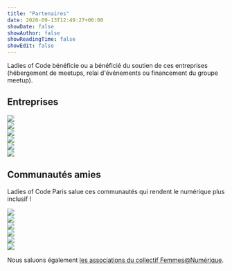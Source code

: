 ```yaml
---
title: "Partenaires"
date: 2020-09-13T12:49:27+06:00
showDate: false
showAuthor: false
showReadingTime: false
showEdit: false
---
```


Ladies of Code bénéficie ou a bénéficié du soutien de ces entreprises (hébergement de meetups, relai d'événements ou financement du groupe meetup).


## Entreprises

<div class="grid grid-cols-4 gap-2 content-center items-center">
  <div><a href="https://blog.google/inside-google/life-at-google/" target="_blank" rel="noopener"><img src="https://ladiesofcodeparis.netlify.app/images/partenaires/google.png" /></a></div>
  <div><a href="https://www.datadoghq.com/" target="_blank" rel="noopener"><img src="https://ladiesofcodeparis.netlify.app/images/partenaires/datadog.jpg" /></a></div>
  <div><a href="https://www.codeworks.fr/" target="_blank" rel="noopener"><img src="https://ladiesofcodeparis.netlify.app/images/partenaires/codeworks.png" /></a></div>
  <div><a href="https://www.docker.com" target="_blank" rel="noopener"><img src="https://ladiesofcodeparis.netlify.app/images/partenaires/docker.png" /></a></div>
  <div><a href="https://www.meilleursagents.com" target="_blank" rel="noopener"><img src="https://assets.meilleursagents.com/web/common/images/202105/ma-logo.svg" /></a></div>
  <div><a href="https://fr.50intech.com/" target="_blank" rel="noopener"><img src="https://ladiesofcodeparis.netlify.app/images/partenaires/50intech.avif" /></a></div>
</div>


## Communautés amies

Ladies of Code Paris salue ces communautés qui rendent le numérique plus inclusif !

<div class="grid grid-cols-4 gap-2 content-center items-center">
  <div><a href="https://www.meetup.com/fr-FR/paris-dataladies/" target="_blank" rel="noopener"><img src="https://ladiesofcodeparis.netlify.app/images/partenaires/parisdataladies.jpg" /></a></div>
  <div><a href="https://www.meetup.com/fr-FR/Women-On-Rails/" target="_blank" rel="noopener"><img src="https://ladiesofcodeparis.netlify.app/images/partenaires/womenonrails.png" /></a></div>
  <div><a href="https://www.meetup.com/fr-FR/rladies-paris/" target="_blank" rel="noopener"><img src="https://ladiesofcodeparis.netlify.app/images/partenaires/rladiesparis.jpg" /></a></div>
  <div><a href="https://www.meetup.com/fr-FR/Paris-Women-in-Machine-Learning-Data-Science/" target="_blank" rel="noopener"><img src="https://ladiesofcodeparis.netlify.app/images/partenaires/wimlds.png" /></a></div>
  <div><a href="https://www.meetup.com/fr-FR/Duchess-France-Meetup/" target="_blank" rel="noopener"><img src="https://ladiesofcodeparis.netlify.app/images/partenaires/duchess.png" /></a></div>
  <div><a href="https://www.meetup.com/fr-FR/Women-Who-Go-Paris/" target="_blank" rel="noopener"><img src="https://ladiesofcodeparis.netlify.app/images/partenaires/womenwhogo.jpeg" /></a></div>
</div>

Nous saluons également [les associations du collectif Femmes@Numérique](https://femmes-numerique.fr/les-assos-a-la-carte/).

